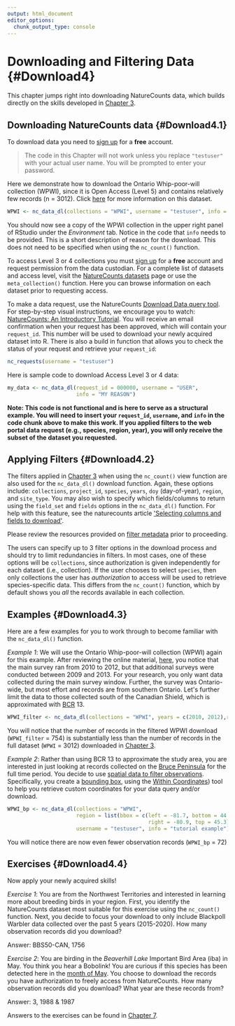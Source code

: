 ```yaml
---
output: html_document
editor_options: 
  chunk_output_type: console
---
```


# Downloading and Filtering Data {#Download4}



This chapter jumps right into downloading NatureCounts data, which builds directly on the skills developed in [Chapter 3](#Data3).

## Downloading NatureCounts data {#Download4.1}

To download data you need to [sign up](https://www.birdscanada.org/birdmon/default/register.jsp) for a **free** account.

> The code in this Chapter will not work unless you replace `"testuser"` with your actual user name. You will be prompted to enter your password.

Here we demonstrate how to download the Ontario Whip-poor-will collection (WPWI), since it is Open Access (Level 5) and contains relatively few records (n = 3012). Click [here](https://www.birdscanada.org/birdmon/default/datasets.jsp?code=WPWI) for more information on this dataset.


```r
WPWI <- nc_data_dl(collections = "WPWI", username = "testuser", info = "tutorial example")
```

You should now see a copy of the WPWI collection in the upper right panel of RStudio under the *Environment* tab. Notice in the code that `info` needs to be provided. This is a short description of reason for the download. This does not need to be specified when using the `nc_count()` function.

To access Level 3 or 4 collections you must [sign up](https://www.birdscanada.org/birdmon/default/register.jsp) for a **free** account and request permission from the data custodian. For a complete list of datasets and access level, visit the [NatureCounts datasets](https://www.birdscanada.org/birdmon/default/datasets.jsp) page or use the `meta_collection()` function. Here you can browse information on each dataset prior to requesting access.

To make a data request, use the NatureCounts [Download Data query tool](https://www.birdscanada.org/birdmon/default/searchquery.jsp). For step-by-step visual instructions, we encourage you to watch: [NatureCounts: An Introductory Tutorial](link%20to%20be%20provided). You will receive an email confirmation when your request has been approved, which will contain your `request_id`. This number will be used to download your newly acquired dataset into R. There is also a build in function that allows you to check the status of your request and retrieve your `request_id`:


```r
nc_requests(username = "testuser")
```

Here is sample code to download Access Level 3 or 4 data:


```r
my_data <- nc_data_dl(request_id = 000000, username = "USER",
                      info = "MY REASON")
```

**Note: This code is not functional and is here to serve as a structural example. You will need to insert your `request_id`, `username`, and `info` in the code chunk above to make this work. If you applied filters to the web portal data request (e.g., species, region, year), you will only receive the subset of the dataset you requested.**

## Applying Filters {#Download4.2}

The filters applied in [Chapter 3](#Data3) when using the `nc_count()` view function are also used for the `nc_data_dl()` download function. Again, these options include: `collections`, `project_id`, `species`, `years`, `doy` (day-of-year), `region`, and `site_type`. You may also wish to specify which fields/columns to return using the `field_set` and `fields` options in the `nc_data_dl()` function. For help with this feature, see the naturecounts article ['Selecting columns and fields to download'](https://birdstudiescanada.github.io/naturecounts/articles/selecting-fields.html).

Please review the resources provided on [filter metadata](#Data3.5) prior to proceeding.

The users can specify up to 3 filter options in the download process and should try to limit redundancies in filters. In most cases, one of these options will be `collections`, since authorization is given independently for each dataset (i.e., collection). If the user chooses to select `species`, then only collections the user has *authorization* to access will be used to retrieve species-specific data. This differs from the `nc_count()` function, which by default shows you *all* the records available in each collection.

## Examples {#Download4.3}

Here are a few examples for you to work through to become familiar with the `nc_data_dl()` function.

*Example 1*: We will use the Ontario Whip-poor-will collection (WPWI) again for this example. After reviewing the online material, [here](https://www.birdscanada.org/birdmon/default/datasets.jsp?code=WPWI), you notice that the main survey ran from 2010 to 2012, but that additional surveys were conducted between 2009 and 2013. For your research, you only want data collected during the main survey window. Further, the survey was Ontario-wide, but most effort and records are from southern Ontario. Let's further limit the data to those collected south of the Canadian Shield, which is approximated with [BCR](http://nabci-us.org/assets/images/bcr_map2.jpg) 13.


```r
WPWI_filter <- nc_data_dl(collections = "WPWI", years = c(2010, 2012),region = list(bcr = "13"), username = "testuser", info = "tutorial example")
```

You will notice that the number of records in the filtered WPWI download (`WPWI_filter` = 754) is substantially less than the number of records in the full dataset (`WPWI` = 3012) downloaded in [Chapter 3](#Data3).

*Example 2*: Rather than using BCR 13 to approximate the study area, you are interested in just looking at records collected on the [Bruce Peninsula](https://en.wikipedia.org/wiki/Bruce_Peninsula) for the full time period. You decide to use [spatial data to filter observations](https://birdstudiescanada.github.io/naturecounts/articles/region-spatial.html). Specifically, you create a [bounding box](https://birdstudiescanada.github.io/naturecounts/articles/region-codes.html), using the [Within Coordinates](https://www.birdscanada.org/birdmon/default/searchquery.jsp)) tool to help you retrieve custom coordinates for your data query and/or download.


```r
WPWI_bp <- nc_data_dl(collections = "WPWI", 
                      region = list(bbox = c(left = -81.7, bottom = 44.5, 
                                             right = -80.9, top = 45.3)), 
                      username = "testuser", info = "tutorial example")
```

You will notice there are now even fewer observation records (`WPWI_bp` = 72)

## Exercises {#Download4.4}

Now apply your newly acquired skills!

*Exercise 1*: You are from the Northwest Territories and interested in learning more about breeding birds in your region. First, you identify the NatureCounts dataset most suitable for this exercise using the `nc_count()` function. Next, you decide to focus your download to only include Blackpoll Warbler data collected over the past 5 years (2015-2020). How many observation records did you download?

Answer: BBS50-CAN, 1756

*Exercise 2*: You are birding in the *Beaverhill Lake* Important Bird Area (iba) in May. You think you hear a Bobolink! You are curious if this species has been detected here in the [month of May](https://www.esrl.noaa.gov/gmd/grad/neubrew/Calendar.jsp). You choose to download the records you have authorization to freely access from NatureCounts. How many observation records did you download? What year are these records from?

Answer: 3, 1988 & 1987

Answers to the exercises can be found in [Chapter 7](#Ans7.2).
